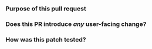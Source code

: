 <!--

Thank you for contributing to LanceDB! Please make sure that your code changes
are covered with tests. And in case of new features or big changes
remember to adjust the documentation.

Feel free to ping committers for the review!

-->

### Purpose of this pull request

<!-- Describe the purpose of this pull request. For example: This pull request adds checkstyle plugin.-->


### Does this PR introduce _any_ user-facing change?

<!--
Note that it means *any* user-facing change including all aspects such as the documentation fix.
If yes, please clarify the previous behavior and the change this PR proposes - provide the console output, description and/or an example to show the behavior difference if possible.
If possible, please also clarify if this is a user-facing change compared to the released SeaTunnel versions or within the unreleased branches such as dev.
If no, write 'No'.
-->


### How was this patch tested?

<!--
If tests were added, say they were added here. Please make sure to add some test cases that check the changes thoroughly including negative and positive cases if possible.
If it was tested in a way different from regular unit tests, please clarify how you tested step by step, ideally copy and paste-able, so that other reviewers can test and check, and descendants can verify in the future.
If tests were not added, please describe why they were not added and/or why it was difficult to add.
-->


